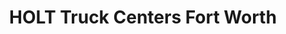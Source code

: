 ---
title: "HOLT Truck Centers Fort Worth"
url: /fort-worth/holt-truck-centers-fort-worth/
shop: car repair
---